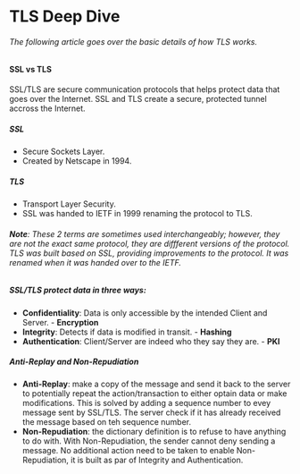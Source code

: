 # **TLS Deep Dive**

###### The following article goes over the basic details of how TLS works.

#### **SSL vs TLS**

SSL/TLS are secure communication protocols that helps protect data that goes over the Internet. SSL and TLS create a secure, protected tunnel accross the Internet.

##### **SSL**

- Secure Sockets Layer.  
- Created by Netscape in 1994.

##### **TLS**

- Transport Layer Security.  
- SSL was handed to IETF in 1999 renaming the protocol to TLS.  

###### **Note**: These 2 terms are sometimes used interchangeably; however, they are not the exact same protocol, they are diffferent versions of the protocol. TLS was built based on SSL, providing improvements to the protocol. It was renamed when it was handed over to the IETF.

##### SSL/TLS protect data in three ways:

- **Confidentiality**: Data is only accessible by the intended Client and Server. - **Encryption**
- **Integrity**: Detects if data is modified in transit. - **Hashing**
- **Authentication**: Client/Server are indeed who they say they are. - **PKI**

##### Anti-Replay and Non-Repudiation

- **Anti-Replay**: make a copy of the message and send it back to the server to potentially repeat the action/transaction to either optain data or make modifications. This is solved by adding a sequence number to evey message sent by SSL/TLS. The server check if it has already received the message based on teh sequence number.
- **Non-Repudiation**: the dictionary definition is to refuse to have anything to do with. With Non-Repudiation, the sender cannot deny sending a message. No additional action need to be taken to enable Non-Repudiation, it is built as par of Integrity and Authentication.

